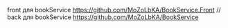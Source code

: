 front для bookService https://github.com/MoZoLbKA/BookService.Front //
back для bookService https://github.com/MoZoLbKA/BookService
